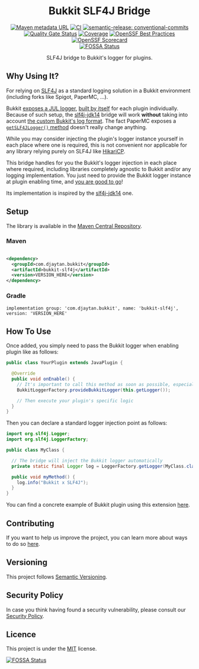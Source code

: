 <h1 align="center">Bukkit SLF4J Bridge</h1>

<div align="center">

[![Maven metadata URL](https://img.shields.io/maven-metadata/v?metadataUrl=https%3A%2F%2Frepo1.maven.org%2Fmaven2%2Fcom%2Fdjaytan%2Fbukkit%2Fbukkit-slf4j%2Fmaven-metadata.xml)](https://central.sonatype.com/artifact/com.djaytan.bukkit/bukkit-slf4j/versions)
[![CI](https://github.com/Djaytan/bukkit-slf4j/actions/workflows/ci.yml/badge.svg?branch=main)](https://github.com/Djaytan/bukkit-slf4j/actions/workflows/ci.yml)
[![semantic-release: conventional-commits](https://img.shields.io/badge/semantic--release-conventional--commits-e10079?logo=semantic-release)](https://github.com/semantic-release/semantic-release)  
[![Quality Gate Status](https://sonarcloud.io/api/project_badges/measure?project=Djaytan_bukkit-slf4j&metric=alert_status)](https://sonarcloud.io/summary/new_code?id=Djaytan_bukkit-slf4j)
[![Coverage](https://sonarcloud.io/api/project_badges/measure?project=Djaytan_bukkit-slf4j&metric=coverage)](https://sonarcloud.io/summary/new_code?id=Djaytan_bukkit-slf4j)
[![OpenSSF Best Practices](https://www.bestpractices.dev/projects/8432/badge)](https://www.bestpractices.dev/projects/8432)
[![OpenSSF Scorecard](https://api.securityscorecards.dev/projects/github.com/Djaytan/bukkit-slf4j/badge)](https://securityscorecards.dev/viewer/?uri=github.com/Djaytan/bukkit-slf4j)  
[![FOSSA Status](https://app.fossa.com/api/projects/git%2Bgithub.com%2FDjaytan%2Fbukkit-slf4j.svg?type=shield)](https://app.fossa.com/projects/git%2Bgithub.com%2FDjaytan%2Fbukkit-slf4j?ref=badge_shield)

SLF4J bridge to Bukkit's logger for plugins.

</div>

## Why Using It?

For relying on [SLF4J](https://www.slf4j.org/) as a standard logging solution in a Bukkit
environment (including forks like Spigot, PaperMC, ...).

Bukkit [exposes a JUL logger](https://github.com/Bukkit/Bukkit/blob/f210234e59275330f83b994e199c76f6abd41ee7/src/main/java/org/bukkit/plugin/Plugin.java#L171-L178),
[built by itself](https://github.com/Bukkit/Bukkit/blob/f210234e59275330f83b994e199c76f6abd41ee7/src/main/java/org/bukkit/plugin/PluginLogger.java)
for each plugin individually.
Because of such setup, the [slf4j-jdk14](https://github.com/qos-ch/slf4j/tree/master/slf4j-jdk14)
bridge will work **without** taking into
account [the custom Bukkit's log format](https://github.com/Bukkit/Bukkit/blob/f210234e59275330f83b994e199c76f6abd41ee7/src/main/java/org/bukkit/plugin/PluginLogger.java#L22-L34).
The fact PaperMC exposes a [
`getSLF4JLogger()` method](https://jd.papermc.io/paper/1.18/org/bukkit/plugin/Plugin.html#getSLF4JLogger())
doesn't really change anything.

While you may consider injecting the plugin's logger instance yourself in each place where one is
required, this is not convenient nor applicable for any library relying purely on SLF4J like
[HikariCP](https://github.com/brettwooldridge/HikariCP/blob/a28b6ec81d9a22229553cce84b147c7bdd0c6490/src/main/java/com/zaxxer/hikari/HikariDataSource.java#L42).

This bridge handles for you the Bukkit's logger injection in each place where required, including
libraries completely agnostic to Bukkit and/or any logging implementation.
You just need to provide the Bukkit logger instance at plugin enabling time, and
[you are good to go](https://www.slf4j.org/manual.html)!

Its implementation is inspired by
the [slf4j-jdk14](https://github.com/qos-ch/slf4j/tree/master/slf4j-jdk14) one.

## Setup

The library is available in
the [Maven Central Repository](https://central.sonatype.com/artifact/com.djaytan.bukkit/bukkit-slf4j/overview).

### Maven

```xml

<dependency>
  <groupId>com.djaytan.bukkit</groupId>
  <artifactId>bukkit-slf4j</artifactId>
  <version>VERSION_HERE</version>
</dependency>
```

### Gradle

    implementation group: 'com.djaytan.bukkit', name: 'bukkit-slf4j', version: 'VERSION_HERE'

## How To Use

Once added, you simply need to pass the Bukkit logger when enabling plugin like as follows:

```java
public class YourPlugin extends JavaPlugin {

  @Override
  public void onEnable() {
    // It's important to call this method as soon as possible, especially before loading any class
    BukkitLoggerFactory.provideBukkitLogger(this.getLogger());

    // Then execute your plugin's specific logic
  }
}
```

Then you can declare a standard logger injection point as follows:

```java
import org.slf4j.Logger;
import org.slf4j.LoggerFactory;

public class MyClass {

  // The bridge will inject the Bukkit logger automatically
  private static final Logger log = LoggerFactory.getLogger(MyClass.class);

  public void myMethod() {
    log.info("Bukkit x SLF4J");
  }
}
```

You can find a concrete example of Bukkit plugin using this
extension [here](https://github.com/Djaytan/mc-jobs-reborn-patch-place-break).

## Contributing

If you want to help us improve the project, you can learn more about ways to do so [here](docs/CONTRIBUTING.md).

## Versioning

This project follows [Semantic Versioning](http://semver.org/).

## Security Policy

In case you think having found a security vulnerability, please consult
our [Security Policy](docs/SECURITY.md).

## Licence

This project is under the [MIT](https://opensource.org/licenses/MIT) license.

[![FOSSA Status](https://app.fossa.com/api/projects/git%2Bgithub.com%2FDjaytan%2Fbukkit-slf4j.svg?type=large)](https://app.fossa.com/projects/git%2Bgithub.com%2FDjaytan%2Fbukkit-slf4j?ref=badge_large)
